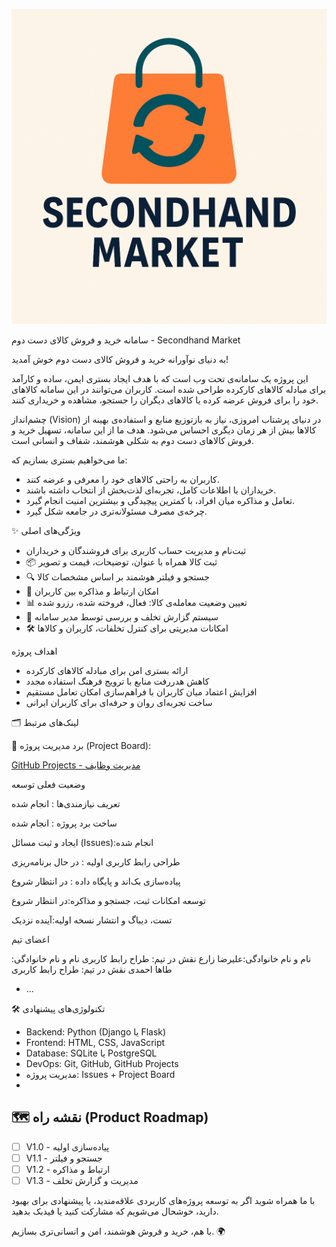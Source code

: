 ![Logo](Logo.png)

سامانه خرید و فروش کالای دست دوم - Secondhand Market

به دنیای نوآورانه خرید و فروش کالای دست دوم خوش آمدید!

این پروژه یک سامانه‌ی تحت وب است که با هدف ایجاد بستری ایمن، ساده و کارآمد برای مبادله کالاهای کارکرده طراحی شده است. کاربران می‌توانند در این سامانه کالاهای خود را برای فروش عرضه کرده یا کالاهای دیگران را جستجو، مشاهده و خریداری کنند.

چشم‌انداز (Vision)
در دنیای پرشتاب امروزی، نیاز به بازتوزیع منابع و استفاده‌ی بهینه از کالاها بیش از هر زمان دیگری احساس می‌شود. هدف ما از این سامانه، تسهیل خرید و فروش کالاهای دست دوم به شکلی هوشمند، شفاف و انسانی است.

ما می‌خواهیم بستری بسازیم که:
- کاربران به راحتی کالاهای خود را معرفی و عرضه کنند.
- خریداران با اطلاعات کامل، تجربه‌ای لذت‌بخش از انتخاب داشته باشند.
- تعامل و مذاکره میان افراد، با کمترین پیچیدگی و بیشترین امنیت انجام گیرد.
- چرخه‌ی مصرف مسئولانه‌تری در جامعه شکل گیرد.

✨ ویژگی‌های اصلی
- ثبت‌نام و مدیریت حساب کاربری برای فروشندگان و خریداران
- 📦 ثبت کالا همراه با عنوان، توضیحات، قیمت و تصویر
- 🔍 جستجو و فیلتر هوشمند بر اساس مشخصات کالا
- 💬 امکان ارتباط و مذاکره بین کاربران
- 📊 تعیین وضعیت معامله‌ی کالا: فعال، فروخته شده، رزرو شده
- 🚨 سیستم گزارش تخلف و بررسی توسط مدیر سامانه
- 🛠 امکانات مدیریتی برای کنترل تخلفات، کاربران و کالاها

اهداف پروژه
- ارائه بستری امن برای مبادله کالاهای کارکرده  
- کاهش هدررفت منابع با ترویج فرهنگ استفاده مجدد  
- افزایش اعتماد میان کاربران با فراهم‌سازی امکان تعامل مستقیم  
- ساخت تجربه‌ای روان و حرفه‌ای برای کاربران ایرانی

🗂 لینک‌های مرتبط

🔗 برد مدیریت پروژه (Project Board):

[GitHub Projects - مدیریت وظایف]( https://github.com/orgs/ReCycleMarket/projects/1)

وضعیت فعلی توسعه


تعریف نیازمندی‌ها : انجام شده 

ساخت برد پروژه : انجام شده

ایجاد و ثبت مسائل (Issues):انجام شده

طراحی رابط کاربری اولیه : در حال برنامه‌ریزی

پیاده‌سازی بک‌اند و پایگاه داده : در انتظار شروع

توسعه امکانات ثبت، جستجو و مذاکره:در انتظار شروع

تست، دیباگ و انتشار نسخه اولیه:آینده نزدیک 

 اعضای تیم

   نام و نام خانوادگی:علیرضا زارع     نقش در تیم: طراح رابط کاربری
   نام و نام خانوادگی: طاها احمدی     نقش در تیم: طراح رابط کاربری
*   ...



🛠 تکنولوژی‌های پیشنهادی



- Backend: Python (Django یا Flask)
- Frontend: HTML, CSS, JavaScript 
- Database: SQLite یا PostgreSQL
- DevOps: Git, GitHub, GitHub Projects
- مدیریت پروژه: Issues + Project Board
- 
## 🗺 نقشه راه (Product Roadmap)

- [ ] V1.0 - پیاده‌سازی اولیه  
- [ ] V1.1 - جستجو و فیلتر  
- [ ] V1.2 - ارتباط و مذاکره  
- [ ] V1.3 - مدیریت و گزارش تخلف

با ما همراه شوید
اگر به توسعه پروژه‌های کاربردی علاقه‌مندید، یا پیشنهادی برای بهبود دارید، خوشحال می‌شویم که مشارکت کنید یا فیدبک بدهید.

با هم، خرید و فروش هوشمند، امن و انسانی‌تری بسازیم. 🌍
